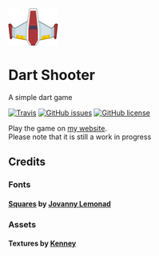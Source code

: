 [![Dart-shooter](web/assets/player.png)](http://roryclaasen.me/dart-shooter)
# Dart Shooter
A simple dart game

[![Travis](https://img.shields.io/travis/GOGO98901/dart-shooter.svg?style=flat-square)](https://travis-ci.org/GOGO98901/dart-shooter/branches)
[![GitHub issues](https://img.shields.io/github/issues/GOGO98901/dart-shooter.svg?style=flat-square)](https://github.com/GOGO98901/dart-shooter/issues)
[![GitHub license](https://img.shields.io/badge/license-Apache%202-blue.svg?style=flat-square)](https://raw.githubusercontent.com/GOGO98901/dart-shooter/master/LICENSE)

Play the game on [my website](http://roryclaasen.me/dart-shooter).<br>
Please note that it is still a work in progress

## Credits
### Fonts
#### [Squares](http://www.dafont.com/squares2.font) by [Jovanny Lemonad](http://www.dafont.com/jovanny-lemonad.d1907)

### Assets
#### Textures by [Kenney](http://www.kenney.nl/)
